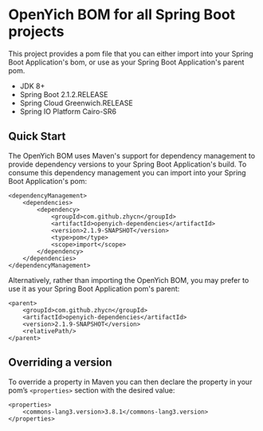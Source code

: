 # OpenYich BOM for all Spring Boot projects

This project provides a pom file that you can either import into your Spring Boot Application's bom, or use as your Spring Boot Application's parent pom. 

- JDK 8+
- Spring Boot 2.1.2.RELEASE
- Spring Cloud Greenwich.RELEASE
- Spring IO Platform Cairo-SR6

## Quick Start

The OpenYich BOM uses Maven's support for dependency management to provide dependency versions to your Spring Boot Application's build. To consume this dependency management you can import into your Spring Boot Application's pom: 

```
<dependencyManagement>
    <dependencies>
        <dependency>
            <groupId>com.github.zhycn</groupId>
            <artifactId>openyich-dependencies</artifactId>
            <version>2.1.9-SNAPSHOT</version>
            <type>pom</type>
            <scope>import</scope>
        </dependency>
    </dependencies>
</dependencyManagement>
```

Alternatively, rather than importing the OpenYich BOM, you may prefer to use it as your Spring Boot Application pom's parent: 

```
<parent>
    <groupId>com.github.zhycn</groupId>
    <artifactId>openyich-dependencies</artifactId>
    <version>2.1.9-SNAPSHOT</version>
    <relativePath/>
</parent>
```

## Overriding a version

To override a property in Maven you can then declare the property in your pom’s `<properties>` section with the desired value:

```
<properties>
    <commons-lang3.version>3.8.1</commons-lang3.version>
</properties>
```